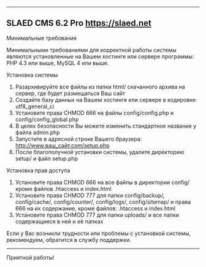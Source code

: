 ---------------------------
SLAED CMS 6.2 Pro
https://slaed.net
---------------------------

Минимальные требования

Минимальными требованиями для корректной работы системы являются установленные на Вашем хостинге или сервере программы: PHP 4.3 или выше, MySQL 4 или выше.

Установка системы

1. Разархивируйте все файлы из папки html/ скачанного архива на сервер, где будет размещаться Ваш сайт
2. Создайте базу данных на Вашем хостинге или сервере в кодировке: utf8_general_ci
3. Установите права CHMOD 666 на файлы config/config.php и config/config_global.php
4. В целях безопасности Вы можете изменить стандартное название у файла admin.php
5. Запустите в адресной строке Вашего браузера: http://www.ваш_сайт.com/setup.php
6. После благополучной установки системы, удалите директорию setup/ и файл setup.php

Установка прав доступа

1. Установите права CHMOD 666 на все файлы в директории config/ кроме файлов .htaccess и index.html
2. Установите права CHMOD 777 для папки config/backup/, config/cache/, config/counter/, config/logs/, config/sitemap/ и права 666 на их содержание, кроме файлов: .htaccess и index.html
3. Установите права CHMOD 777 для папки uploads/ и все папки содержащиеся в ней и её папках

Если у Вас возникли трудности или проблемы с установкой системы, рекомендуем, обратится в службу поддержки.

--------------------------

Приятной работы!
